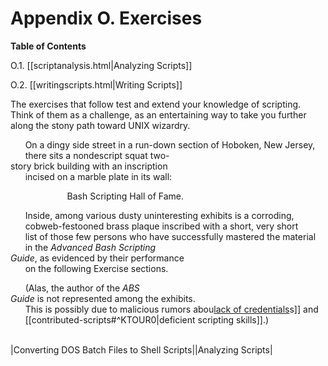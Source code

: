 # Appendix O. Exercises

**Table of Contents**

O.1. [[scriptanalysis.html|Analyzing Scripts]]

O.2. [[writingscripts.html|Writing Scripts]]

The exercises that follow test and extend your knowledge of scripting. Think of them as a challenge, as an entertaining way to take you further along the stony path toward UNIX wizardry.

      On a dingy side street in a run-down section of Hoboken, New Jersey,  
      there sits a nondescript squat two-story brick building with an inscription  
      incised on a marble plate in its wall:  
  
                       Bash Scripting Hall of Fame.  
  
      Inside, among various dusty uninteresting exhibits is a corroding,  
      cobweb-festooned brass plaque inscribed with a short, very short  
      list of those few persons who have successfully mastered the material  
      in the _Advanced Bash Scripting Guide_, as evidenced by their performance  
      on the following Exercise sections.  
  
      (Alas, the author of the _ABS Guide_ is not represented among the exhibits.  
      This is possibly due to malicious rumors abou[lack of credentials](38.2.%20About%20the%20Author.md#^NOCREDS)s]] and  
      [[contributed-scripts#^KTOUR0|deficient scripting skills]].)  
      

|Converting DOS Batch Files to Shell Scripts||Analyzing Scripts|